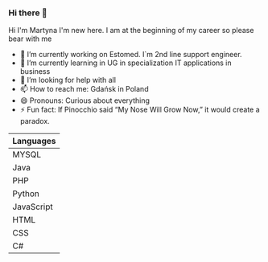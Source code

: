 ### Hi there 👋

Hi I'm Martyna I'm new here. I am at the beginning of my career so please bear with me

- 🔭 I’m currently working on Estomed. I`m 2nd line support engineer.
- 🌱 I’m currently learning in UG in specialization IT applications in business
- 🤔 I’m looking for help with all
- 📫 How to reach me: Gdańsk in Poland
- 😄 Pronouns: Curious about everything
- ⚡ Fun fact: If Pinocchio said “My Nose Will Grow Now,” it would create a paradox.

| Languages |
|-----------|
|MYSQL      |
|Java       |
|PHP        |
|Python     |
|JavaScript |
|HTML       |
|CSS        |
|C#         |
